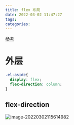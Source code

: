 ```yaml
---
title: flex 布局
date: 2022-03-02 11:47:27
tags:
categories:
---
```


[参考](http://c.biancheng.net/css3/flex.html)

# 外层

```css
.el-aside{
  display: flex;
  flex-direction: column;
}
```



## flex-direction

![image-20220302115614982](https://gitee.com/simple_one1/pic/raw/master/image-20220302115614982.png)
